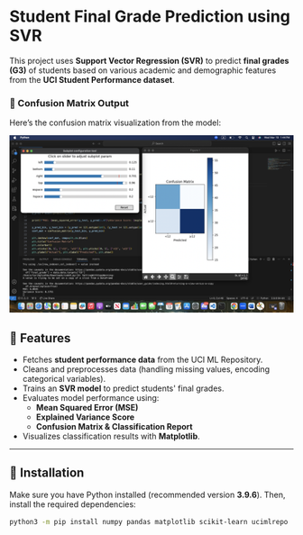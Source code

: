 # Student Final Grade Prediction using SVR

This project uses **Support Vector Regression (SVR)** to predict **final grades (G3)** of students based on various academic and demographic features from the **UCI Student Performance dataset**.

### 📸 Confusion Matrix Output
Here’s the confusion matrix visualization from the model:

![Confusion Matrix](Matrix%20output.png)


## 📌 Features
- Fetches **student performance data** from the UCI ML Repository.
- Cleans and preprocesses data (handling missing values, encoding categorical variables).
- Trains an **SVR model** to predict students' final grades.
- Evaluates model performance using:
  - **Mean Squared Error (MSE)**
  - **Explained Variance Score**
  - **Confusion Matrix & Classification Report**
- Visualizes classification results with **Matplotlib**.

---

## 🚀 Installation
Make sure you have Python installed (recommended version **3.9.6**). Then, install the required dependencies:

```bash
python3 -m pip install numpy pandas matplotlib scikit-learn ucimlrepo
